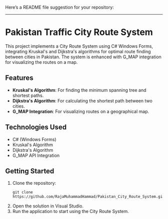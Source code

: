 Here’s a README file suggestion for your repository:

---

# Pakistan Traffic City Route System

This project implements a City Route System using C# Windows Forms, integrating Kruskal's and Dijkstra's algorithms for optimal route finding between cities in Pakistan. The system is enhanced with G_MAP integration for visualizing the routes on a map.

## Features
- **Kruskal's Algorithm**: For finding the minimum spanning tree and shortest paths.
- **Dijkstra's Algorithm**: For calculating the shortest path between two cities.
- **G_MAP Integration**: For visualizing routes on a geographical map.

## Technologies Used
- C# (Windows Forms)
- Kruskal's Algorithm
- Dijkstra's Algorithm
- G_MAP API Integration

## Getting Started
1. Clone the repository:
   ```
   git clone https://github.com/RajaMuhammadHammad/Pakistan_City_Route_System.git
   ```
2. Open the solution in Visual Studio.
3. Run the application to start using the City Route System.
